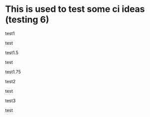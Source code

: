 # This is used to test some ci ideas (testing 6)

test1

test

test1.5

test

test1.75

test2

test

test3

test
